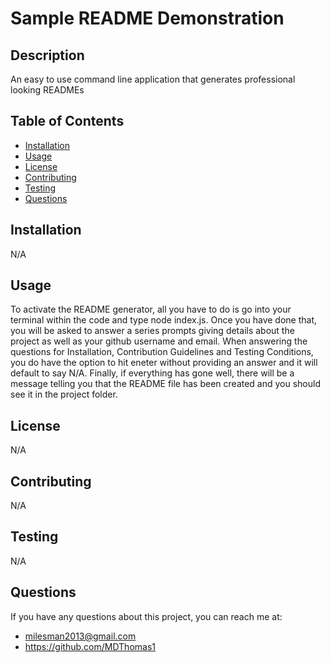 # Sample README Demonstration
  
## Description
An easy to use command line application that generates professional looking READMEs

## Table of Contents
* [Installation](#installation)
* [Usage](#usage)
* [License](#license)
* [Contributing](#contributing)
* [Testing](#testing)
* [Questions](#questions)

## Installation
N/A

## Usage 
To activate the README generator, all you have to do is go into your terminal within the code and type node index.js. Once you have done that, you will be asked to answer a series prompts giving details about the project as well as your github username and email. When answering the questions for Installation, Contribution Guidelines and Testing Conditions, you do have the option to hit eneter without providing an answer and it will default to say N/A. Finally, if everything has gone well, there will be a message telling you that the README file has been created and you should see it in the project folder.

## License
N/A

## Contributing 
N/A

## Testing 
N/A

## Questions
If you have any questions about this project, you can reach me at:
* milesman2013@gmail.com
* https://github.com/MDThomas1
